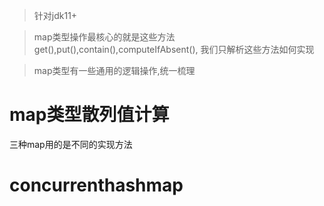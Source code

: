 > 针对jdk11+ 

> map类型操作最核心的就是这些方法get(),put(),contain(),computeIfAbsent(), 我们只解析这些方法如何实现

> map类型有一些通用的逻辑操作,统一梳理

# map类型散列值计算

三种map用的是不同的实现方法


# concurrenthashmap

